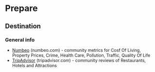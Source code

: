 # Prepare

## Destination
### General info
* [Numbeo](http://www.numbeo.com/) (numbeo.com) - community metrics for Cosf Of Living, Property Prices, Crime, Health Care, Pollution, Traffic, Quality Of Life
* [TripAdvisor](www.tripadvisor.com/) (tripadvisor.com) - community reviews of Restaurants, Hotels and Attractions
